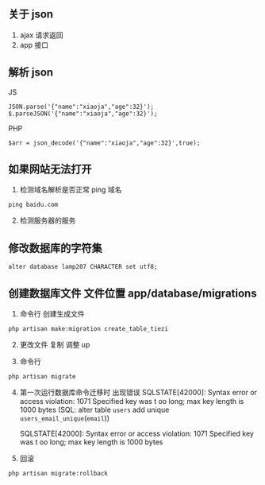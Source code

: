 ## 关于 json
1. ajax 请求返回
2. app 接口

## 解析 json
JS 
```
JSON.parse('{"name":"xiaoja","age":32}');
$.parseJSON('{"name":"xiaoja","age":32}');
```
PHP
```
$arr = json_decode('{"name":"xiaoja","age":32}',true);
```

## 如果网站无法打开 
1. 检测域名解析是否正常  ping 域名 
```
ping baidu.com
```
2. 检测服务器的服务

## 修改数据库的字符集
```
alter database lamp207 CHARACTER set utf8;
```

## 创建数据库文件  文件位置 app/database/migrations
1. 命令行 创建生成文件
```
php artisan make:migration create_table_tiezi
```
2. 更改文件   复制 调整 up    

3. 命令行  
```
php artisan migrate
```
4.  第一次运行数据库命令迁移时 出现错误   SQLSTATE[42000]: Syntax error or access violation: 1071 Specified key was t
  oo long; max key length is 1000 bytes (SQL: alter table `users` add unique
  `users_email_unique`(`email`))

    SQLSTATE[42000]: Syntax error or access violation: 1071 Specified key was t
  oo long; max key length is 1000 bytes

5. 回滚
```
php artisan migrate:rollback
```

